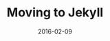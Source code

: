 ---
layout: post
title:  "Moving to Jekyll"
date:   2016-02-09
img: jekyll.png
category:
tags: [jekyll, github, blog, wordpress, static]
---